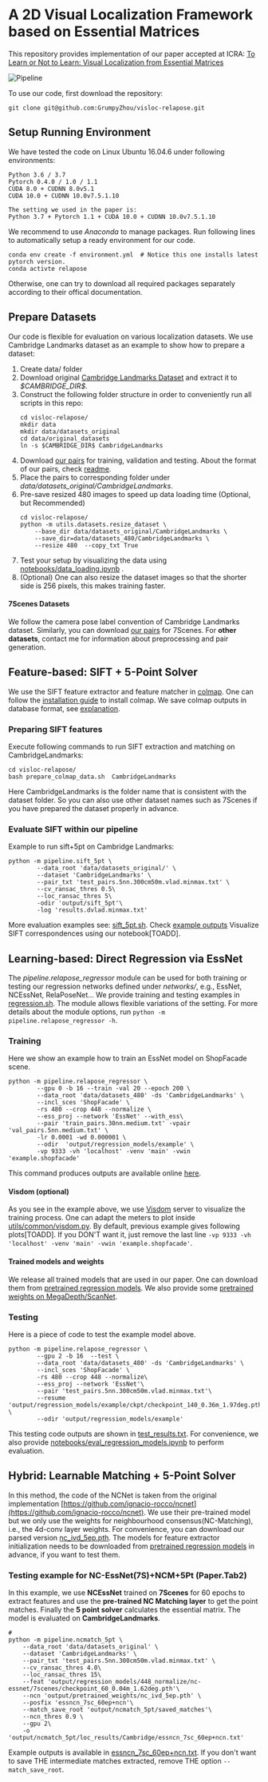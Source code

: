 # A 2D Visual Localization Framework based on Essential Matrices

This repository provides implementation of our paper accepted at ICRA: [To Learn or Not to Learn: Visual Localization from Essential Matrices](https://arxiv.org/abs/1908.01293)

![Pipeline](pipeline/pipeline.jpg)

To use our code, first download the repository:
````
git clone git@github.com:GrumpyZhou/visloc-relapose.git
````

## Setup Running Environment
We have tested the code on Linux Ubuntu 16.04.6 under following environments:
````
Python 3.6 / 3.7
Pytorch 0.4.0 / 1.0 / 1.1 
CUDA 8.0 + CUDNN 8.0v5.1
CUDA 10.0 + CUDNN 10.0v7.5.1.10

The setting we used in the paper is:
Python 3.7 + Pytorch 1.1 + CUDA 10.0 + CUDNN 10.0v7.5.1.10
````
We recommend to use *Anaconda* to manage packages. Run following lines to automatically setup a ready environment for our code.
````
conda env create -f environment.yml  # Notice this one installs latest pytorch version.
conda activte relapose
````
Otherwise, one can try to download all required packages separately according to their offical documentation.

## Prepare Datasets 
Our code is flexible for evaluation on various localization datasets. We use Cambridge Landmarks dataset as an example to show how to prepare a dataset:
1. Create data/ folder
2. Download original [Cambridge Landmarks Dataset](http://mi.eng.cam.ac.uk/projects/relocalisation/#dataset) and extract it to *\$CAMBRIDGE_DIR\$*.
3.  Construct the following folder structure in order to conveniently run all scripts in this repo:
	````
	cd visloc-relapose/
	mkdir data
	mkdir data/datasets_original
	cd data/original_datasets
	ln -s $CAMBRIDGE_DIR$ CambridgeLandmarks
	````
4. Download [our pairs](https://vision.in.tum.de/webshare/u/zhouq/visloc-datasets/) for training, validation and testing. About the format of our pairs, check [readme](https://vision.in.tum.de/webshare/u/zhouq/visloc-datasets/README.md). 
5. Place the pairs to corresponding folder under *data/datasets_original/CambridgeLandmarks*.
6. Pre-save resized 480 images to speed up data loading time (Optional, but Recommended)
	````
	cd visloc-relapose/
	python -m utils.datasets.resize_dataset \
		--base_dir data/datasets_original/CambridgeLandmarks \ 
		--save_dir=data/datasets_480/CambridgeLandmarks \
		--resize 480  --copy_txt True 
	````
7. Test your setup by visualizing the data using [notebooks/data_loading.ipynb](notebooks/data_loading.ipynb) .
8. (Optional) One can also resize the dataset images so that the shorter side is 256 pixels, this makes training faster.

#### 7Scenes Datasets
We follow the camera pose label convention of Cambridge Landmarks dataset.  Similarly, you can download  [our pairs](https://vision.in.tum.de/webshare/u/zhouq/visloc-datasets/)  for 7Scenes. For **other datasets**, contact me for information about preprocessing and pair generation.


##  Feature-based: SIFT + 5-Point Solver

We use the SIFT feature extractor and feature matcher in [colmap](https://colmap.github.io/). One can follow the [installation guide](https://colmap.github.io/install.html) to install colmap. We save colmap outputs in database format, see [explanation](https://colmap.github.io/database.html).

### Preparing SIFT features 
Execute following commands to run SIFT extraction and matching on CambridgeLandmarks:
````
cd visloc-relapose/
bash prepare_colmap_data.sh  CambridgeLandmarks
````
Here CambridgeLandmarks is the folder name that is consistent with the dataset folder. So you can also use other dataset names such as 7Scenes if you have prepared the dataset properly in advance.

### Evaluate SIFT within our pipeline
Example to run sift+5pt on Cambridge Landmarks:
````
python -m pipeline.sift_5pt \
        --data_root 'data/datasets_original/' \
        --dataset 'CambridgeLandmarks' \
        --pair_txt 'test_pairs.5nn.300cm50m.vlad.minmax.txt' \
        --cv_ransac_thres 0.5\
        --loc_ransac_thres 5\
        -odir 'output/sift_5pt'\
        -log 'results.dvlad.minmax.txt'
````
More evaluation examples see: [sift_5pt.sh](sift_5pt.sh). Check [example outputs](https://vision.in.tum.de/webshare/u/zhouq/visloc-relapose/sift_5pt/)
Visualize SIFT correspondences using our notebook[TOADD].
##  Learning-based: Direct Regression via EssNet
The _pipeline.relapose_regressor_ module can be used for  both training or testing our regression networks defined under *networks/*, e.g., EssNet, NCEssNet, RelaPoseNet... We provide training and testing examples in [regression.sh](regression.sh). 
The module allows flexible variations of the setting. For more details about the module options, run `python -m pipeline.relapose_regressor -h`.
### Training
Here we show an example how to train an EssNet model on ShopFacade scene.
````
python -m pipeline.relapose_regressor \
        --gpu 0 -b 16 --train -val 20 --epoch 200 \
        --data_root 'data/datasets_480' -ds 'CambridgeLandmarks' \
        --incl_sces 'ShopFacade' \
        -rs 480 --crop 448 --normalize \
        --ess_proj --network 'EssNet' --with_ess\
        --pair 'train_pairs.30nn.medium.txt' -vpair 'val_pairs.5nn.medium.txt' \
        -lr 0.0001 -wd 0.000001 \
        --odir  'output/regression_models/example' \
        -vp 9333 -vh 'localhost' -venv 'main' -vwin 'example.shopfacade' 
````
This command produces outputs are available online [here](https://vision.in.tum.de/webshare/u/zhouq/visloc-relapose/regression_models/example/). 

#### Visdom (optional)
As you see in the example above, we use [Visdom](https://github.com/facebookresearch/visdom) server to visualize the training process.  One can adapt the meters to plot inside [utils/common/visdom.py](utils/common/visdom.py). By default, previous example gives following plots[TOADD].
If you DON'T want it, just remove the last line `-vp 9333 -vh 'localhost' -venv 'main' -vwin 'example.shopfacade'`.

#### Trained models and weights
We release all trained models that are used in our paper. One can download them from [pretrained regression models](https://vision.in.tum.de/webshare/u/zhouq/visloc-relapose/regression_models).
We also provide some [pretrained weights on MegaDepth/ScanNet](https://vision.in.tum.de/webshare/u/zhouq/visloc-relapose/pretrained_weights/). 

### Testing
Here is a piece of code to test the example model above.
````
python -m pipeline.relapose_regressor \
        --gpu 2 -b 16  --test \
        --data_root 'data/datasets_480' -ds 'CambridgeLandmarks' \
        --incl_sces 'ShopFacade' \
        -rs 480 --crop 448 --normalize\
        --ess_proj --network 'EssNet'\
        --pair 'test_pairs.5nn.300cm50m.vlad.minmax.txt'\
        --resume 'output/regression_models/example/ckpt/checkpoint_140_0.36m_1.97deg.pth' \
        --odir 'output/regression_models/example'
````
This testing code outputs are shown in [test_results.txt](https://vision.in.tum.de/webshare/u/zhouq/visloc-relapose/regression_models/example/test_results.txt).
For convenience, we also provide [notebooks/eval_regression_models.ipynb](notebooks/eval_regression_models.ipynb) to perform evaluation. 


## Hybrid: Learnable Matching + 5-Point Solver
In this method, the code of the NCNet is taken from the original implementation [https://github.com/ignacio-rocco/ncnet](https://github.com/ignacio-rocco/ncnet). We use their pre-trained model but we only use the weights for neighbourhood consensus(NC-Matching), i.e., the 4d-conv layer weights.  For convenience, you can download our parsed version [nc_ivd_5ep.pth](https://vision.in.tum.de/webshare/u/zhouq/visloc-relapose/pretrained_weights). The models for feature extractor initialization needs to be downloaded from [pretrained regression models](https://vision.in.tum.de/webshare/u/zhouq/visloc-relapose/regression_models) in advance, if you want to test them.

### Testing example for  NC-EssNet(7S)+NCM+5Pt (Paper.Tab2)
In this example, we use **NCEssNet** trained on **7Scenes** for 60 epochs to extract features  and use the **pre-trained NC Matching layer** to get the point matches. Finally the **5 point solver** calculates the essential matrix. The model is evaluated on **CambridgeLandmarks**. 
````
# 
python -m pipeline.ncmatch_5pt \
    --data_root 'data/datasets_original' \
    --dataset 'CambridgeLandmarks' \
    --pair_txt 'test_pairs.5nn.300cm50m.vlad.minmax.txt' \
    --cv_ransac_thres 4.0\
    --loc_ransac_thres 15\
    --feat 'output/regression_models/448_normalize/nc-essnet/7scenes/checkpoint_60_0.04m_1.62deg.pth'\
    --ncn 'output/pretrained_weights/nc_ivd_5ep.pth' \    
    --posfix 'essncn_7sc_60ep+ncn'\
    --match_save_root 'output/ncmatch_5pt/saved_matches'\
    --ncn_thres 0.9 \
    --gpu 2\
    -o 'output/ncmatch_5pt/loc_results/Cambridge/essncn_7sc_60ep+ncn.txt' 
````

Example outputs is available in [essncn_7sc_60ep+ncn.txt](https://vision.in.tum.de/webshare/u/zhouq/visloc-relapose/ncmatch_5pt/loc_results/Cambridge/essncn_7sc_60ep+ncn.txt). If you don't want to save THE intermediate matches extracted, remove THE option `--match_save_root`.
